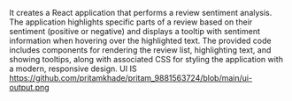 It creates a React application that performs a review sentiment analysis. The application highlights specific parts of a review based on their sentiment (positive or negative) and displays a tooltip with sentiment information when hovering over the highlighted text. The provided code includes components for rendering the review list, highlighting text, and showing tooltips, along with associated CSS for styling the application with a modern, responsive design.
UI IS https://github.com/pritamkhade/pritam_9881563724/blob/main/ui-output.png

